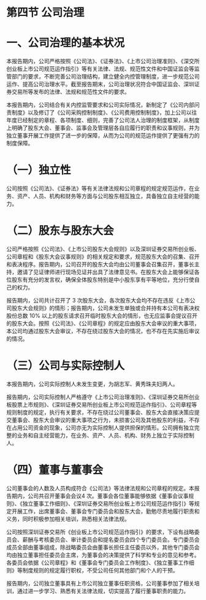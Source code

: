 # 第四节 公司治理  

# 一、公司治理的基本状况  

本报告期内，公司严格按照《公司法》、《证券法》、《上市公司治理准则》、《深交所创业板上市公司规范运作指引》等有关法律、法规、规范性文件和中国证监会等监管部门的要求，不断完善公司治理结构，建立健全内控管理制度，进一步规范公司运作、提高公司治理水平。截至报告期末，公司治理状况符合中国证监会、深圳证券交易所等发布的法律、法规和规范性文件的要求。  

本报告期内，公司结合有关内控监管要求和公司实际情况，新制定了《公司内部问责制度》以及修订了《公司采购控制制度》、《公司费用控制制度》，加上公司以往年度已经制定的章程、各项制度、细则，完善了公司法人治理的制度框架，从制度上明确了股东大会、董事会、监事会及管理层各自应履行的职责和议事规则，并为独立董事开展工作提供了进一步的保障，从而为公司的规范运作提供了更强有力的制度保障。  

# （一）独立性  

公司按照《公司法》、《证券法》等有关法律法规和公司章程的规定规范运作，在业务、资产、人员、机构和财务等方面与公司股东相互独立，具备独立自主经营的能力。  

# （二）股东与股东大会  

公司严格按照《公司法》、《上市公司股东大会规则》以及深圳证券交易所创业板、公司章程和《股东大会议事规则》的相关规定和要求，规范股东大会的召集、召开和表决程序。报告期内，公司召开的股东大会均由公司董事会召集召开，董事长主持，邀请了见证律师进行现场见证并出具了法律意见书。在股东大会上能够保证各位股东有充分的发言权，确保全体股东特别是中小股东享有平等地位，充分行使自己的权力。  

报告期内，公司共计召开了 3 次股东大会，各次股东大会均不存在违反《上市公司股东大会规则》的情形；报告期内，公司未发生单独或合并持有本公司有表决权股份总数 $10 \%$ 以上的股东请求召开临时股东大会的情形，也无应监事会提议召开的股东大会。按照《公司法》、《公司章程》的规定应由股东大会审议的重大事项，本公司均通过股东大会审议，不存在绕过股东大会的情况，也不存在先实施后审议的情况。  

# （三）公司与实际控制人  

本报告期内，公司实际控制人未发生变更，为胡志军、黄秀珠夫妇两人。  

报告期内，公司实际控制人严格遵守《上市公司治理准则》、《深圳证券交易所创业板股票上市规则》、《深圳证券交易所创业板上市公司规范运作指引》、公司章程等规则制度的规定，执行有关要求，不存在绕过公司董事会、股东大会直接决策应提交董事会、股东大会审议的重大事项之行为，未损害公司及其他股东的利益，不存在占用公司资金的现象，公司亦无为实际控制人提供担保的情形。公司拥有独立完整的业务和自主经营能力，在业务、资产、人员、机构、财务上独立于实际控制人。  

# （四）董事与董事会  

公司董事会的人数及人员构成符合《公司法》等法律法规和公司章程的规定。本报告期内，公司共召开董事会会议4 次。董事会各位董事能够依据《董事会议事规则》、《独立董事工作细则》、《深圳证券交易所创业板上市公司规范运作指引》等规定开展工作，出席董事会、董事会专门委员会和股东大会，勤勉尽责地履行职责和义务，同时积极参加相关培训，熟悉相关法律法规。  

公司按照深圳证券交易所《创业板上市公司规范运作指引》的要求，下设有战略委员会、薪酬与考核委员会、审计委员会和提名委员会四个专门委员会。专门委员会成员全部由董事组成，除战略委员会由董事长担任主任委员以外，其他专门委员会均由独立董事担任委员会主席，为董事会的决策提供了科学和专业的意见和参考。各委员会依据《公司章程》和《董事会专门委员会工作制度》、《独立董事工作细则》等制度规则的规定履行职权，不受公司任何其他部门和个人的干预。  

报告期内，公司独立董事具有上市公司独立董事任职资格，公司董事参加了相关培训，通过进一步学习、熟悉有关法律法规，切实提高了履行董事职责的能力。  